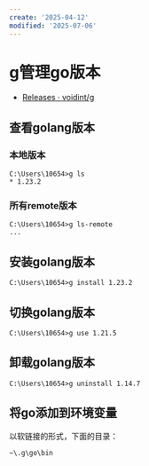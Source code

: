 ```yaml
---
create: '2025-04-12'
modified: '2025-07-06'
---
```


# g管理go版本

* [Releases · voidint/g](https://github.com/voidint/g/releases)

## 查看golang版本

### 本地版本

```shell
C:\Users\10654>g ls
* 1.23.2
```

### 所有remote版本

```shell
C:\Users\10654>g ls-remote
...
```

## 安装golang版本

```shell
C:\Users\10654>g install 1.23.2
```

## 切换golang版本

```shell
C:\Users\10654>g use 1.21.5
```

## 卸载golang版本

```shell
C:\Users\10654>g uninstall 1.14.7
```

## 将go添加到环境变量

以软链接的形式，下面的目录：

```
~\.g\go\bin
```
